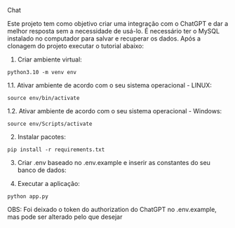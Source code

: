 Chat

Este projeto tem como objetivo criar uma integração com o ChatGPT e dar a melhor resposta sem a necessidade de usá-lo. É necessário ter o MySQL instalado no computador para salvar e recuperar os dados. Após a clonagem do projeto executar o tutorial abaixo:

  1. Criar ambiente virtual:
    
    python3.10 -m venv env
    
  1.1. Ativar ambiente de acordo com o seu sistema operacional - LINUX:
    
    source env/bin/activate
    
  1.2. Ativar ambiente de acordo com o seu sistema operacional - Windows:
    
    source env/Scripts/activate

  2. Instalar pacotes:
    
    pip install -r requirements.txt
   
  3. Criar .env baseado no .env.example e inserir as constantes do seu banco de dados:
  
  4. Executar a aplicação:
    
    python app.py


OBS: Foi deixado o token do authorization do ChatGPT no .env.example, mas pode ser alterado pelo que desejar
